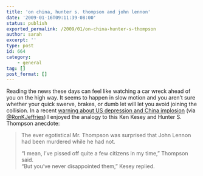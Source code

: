 ```yaml
---
title: 'on china, hunter s. thompson and john lennon'
date: '2009-01-16T09:11:39-08:00'
status: publish
exported_permalink: /2009/01/on-china-hunter-s-thompson
author: sarah
excerpt: ''
type: post
id: 664
category:
    - general
tag: []
post_format: []
---
```

Reading the news these days can feel like watching a car wreck ahead of you on the high way. It seems to happen in slow motion and you aren’t sure whether your quick swerve, brakes, or dumb let will let you avoid joining the collision. In a recent [warning about US depression and China implosion](http://blownmortgage.com/2009/01/15/analyst-warns-of-us-depression/) (via [@RonKJeffries](http://twitter.com/RonKJeffries)) I enjoyed the analogy to this Ken Kesey and Hunter S. Thompson anecdote:

> The ever egotistical Mr. Thompson was surprised that John Lennon had been murdered while he had not.
> 
> “I mean, I’ve pissed off quite a few citizens in my time,” Thompson said.  
> “But you’ve never disappointed them,” Kesey replied.